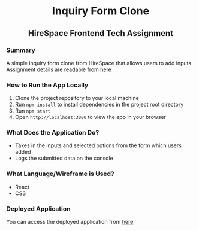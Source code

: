 <h1 align="center">Inquiry Form Clone</h1>
<h2 align="center">HireSpace Frontend Tech Assignment</h2>

### Summary
A simple inquiry form clone from HireSpace that allows users to add inputs. Assignment details are readable from [here](https://github.com/hirespace/front-end-tech-test)

### How to Run the App Locally
1. Clone the project repository to your local machine
2. Run ``npm install`` to install dependencies in the project root directory
3. Run ``npm start``
4. Open ``http://localhost:3000`` to view the app in your browser

### What Does the Application Do?
- Takes in the inputs and selected options from the form which users added
- Logs the submitted data on the console

### What Language/Wireframe is Used?
- React
- CSS

### Deployed Application
You can access the deployed application from [here](https://sigristarisa.github.io/front-end-tech-test/)
